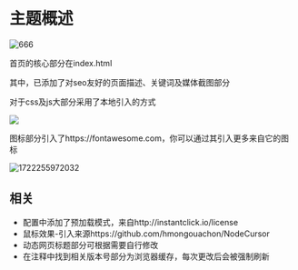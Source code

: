 # 主题概述

![666](https://jsd.cdn.noisework.cn/gh/rcy1314/tuchuang@main/uPic/666.png)

首页的核心部分在index.html

其中，已添加了对seo友好的页面描述、关键词及媒体截图部分

对于css及js大部分采用了本地引入的方式

![](https://jsd.cdn.noisework.cn/gh/rcy1314/tuchuang@main/uPic/1722253542692.png)

图标部分引入了https://fontawesome.com，你可以通过其引入更多来自它的图标

![1722255972032](https://jsd.cdn.noisework.cn/gh/rcy1314/tuchuang@main/uPic/1722255972032.png)

## 相关

- 配置中添加了预加载模式，来自http://instantclick.io/license
- 鼠标效果-引入来源https://github.com/hmongouachon/NodeCursor
- 动态网页标题部分可根据需要自行修改
- 在注释中找到相关版本号部分为浏览器缓存，每次更改后会被强制刷新

